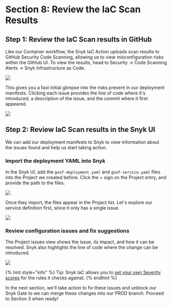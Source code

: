 # Section 8: Review the IaC Scan Results

## Step 1: Review the IaC Scan results in GitHub <a href="step-1-review-the-iac-scan-results-in-github" id="step-1-review-the-iac-scan-results-in-github"></a>

‌Like our Container workflow, the Snyk IaC Action uploads scan results to GitHub Security Code Scanning, allowing us to view misconfiguration risks within the GitHub UI. To view the results, head to Security -> Code Scanning Alerts -> Snyk Infrastructure as Code.​

![](https://partner-workshop-assets.s3.us-east-2.amazonaws.com/gh-iac-codescanningresults.png)

This gives you a fast initial glimpse into the risks present in our deployment manifests. Clicking each issue provides the line of code where it's introduced, a description of the issue, and the commit where it first appeared.​

![](https://partner-workshop-assets.s3.us-east-2.amazonaws.com/gh-iac-issuedetail.png)

## Step 2: Review IaC Scan results in the Snyk UI <a href="step-2-review-iac-scan-results-in-the-snyk-ui" id="step-2-review-iac-scan-results-in-the-snyk-ui"></a>

We can add our deployment manifests to Snyk to view information about the issues found and help us start taking action.‌

### Import the deployment YAML into Snyk <a href="import-the-deployment-yaml-into-snyk" id="import-the-deployment-yaml-into-snyk"></a>

In the Snyk UI, add the `goof-deployment.yaml` and `goof-service.yaml` files into the Project we created before. Click the + sign on the Project entry, and provide the path to the files.​

![](https://partner-workshop-assets.s3.us-east-2.amazonaws.com/snyk-iac-addfiletoproject.png)

Once they import, the files appear in the Project list. Let's explore our service definition first, since it only has a single issue.​

![](https://partner-workshop-assets.s3.us-east-2.amazonaws.com/snyk-iac-selectservice.png)

### Review configuration issues and fix suggestions <a href="review-configuration-issues-and-fix-suggestions" id="review-configuration-issues-and-fix-suggestions"></a>

The Project issues view shows the issue, its impact, and how it can be resolved. Snyk also highlights the line of code where the change can be introduced.​

![](https://partner-workshop-assets.s3.us-east-2.amazonaws.com/snyk-iac-viewissuedetails.png)

{% hint style="info" %}
Tip: Snyk IaC allows you to [set your own Severity scores](https://support.snyk.io/hc/en-us/articles/360006402818#UUID-c1919782-6bfa-b84b-a638-3913cee39fc5) for the rules it checks against.
{% endhint %}

In the next section, we'll take action to fix these issues and unblock our Snyk Gate to we can merge these changes into our PROD branch. Proceed to Section 3 when ready!

